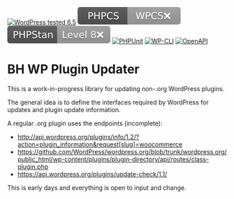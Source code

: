 [![WordPress tested 6.5](https://img.shields.io/badge/WordPress-v6.5%20tested-0073aa.svg)](https://wordpress.org/) [![PHPCS WPCS](./.github/phpcs.svg)](https://github.com/WordPress-Coding-Standards/WordPress-Coding-Standards)  [![PHPStan ](.github/phpstan.svg)](https://github.com/szepeviktor/phpstan-wordpress) [![PHPUnit ](https://brianhenryie.github.io/bh-wp-plugin-updater/phpunit/coverage.svg)](https://brianhenryie.github.io/bh-wp-plugin-updater/phpunit/html) [![WP-CLI ](https://img.shields.io/badge/WP-CLI-3d681d.svg?logo=wordpress)](https://brianhenryie.github.io/bh-wp-plugin-updater/wp-cli) [![OpenAPI ](https://img.shields.io/badge/REST-OpenAPI-85ea2d.svg?logo=swagger)](https://brianhenryie.github.io/bh-wp-plugin-updater/openapi)

# BH WP Plugin Updater

This is a work-in-progress library for updating non-.org WordPress plugins.

The general idea is to define the interfaces required by WordPress for updates and plugin update information.

A regular .org plugin uses the endpoints (incomplete):

* http://api.wordpress.org/plugins/info/1.2/?action=plugin_information&request[slug]=woocommerce
* https://github.com/WordPress/wordpress.org/blob/trunk/wordpress.org/public_html/wp-content/plugins/plugin-directory/api/routes/class-plugin.php
* https://api.wordpress.org/plugins/update-check/1.1/

This is early days and everything is open to input and change.